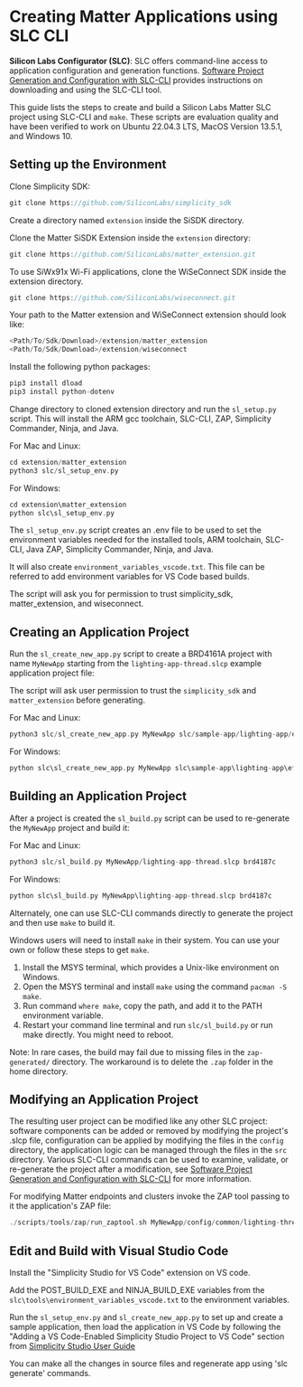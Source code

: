 # Creating Matter Applications using SLC CLI

**Silicon Labs Configurator (SLC)**: SLC offers command-line access to application configuration and generation functions. [Software Project Generation and Configuration with SLC-CLI](https://docs.silabs.com/simplicity-studio-5-users-guide/latest/ss-5-users-guide-tools-slc-cli/) provides instructions on downloading and using the SLC-CLI tool.

This guide lists the steps to create and build a Silicon Labs Matter SLC project using SLC-CLI and `make`. These scripts are evaluation quality and have been verified to work on Ubuntu 22.04.3 LTS, MacOS Version 13.5.1, and Windows 10.

## Setting up the Environment

Clone Simplicity SDK:

```C
git clone https://github.com/SiliconLabs/simplicity_sdk
```

Create a directory named `extension` inside the SiSDK directory.

Clone the  Matter SiSDK Extension inside the `extension` directory:

```C
git clone https://github.com/SiliconLabs/matter_extension.git
```

To use SiWx91x Wi-Fi applications, clone the WiSeConnect SDK inside the extension directory.

```C
git clone https://github.com/SiliconLabs/wiseconnect.git
```

Your path to the Matter extension and WiSeConnect extension should look like:

```C
<Path/To/Sdk/Download>/extension/matter_extension
<Path/To/Sdk/Download>/extension/wiseconnect
```

Install the following python packages:

```C
pip3 install dload
pip3 install python-dotenv  
```

Change directory to cloned extension directory and run the `sl_setup.py` script. This will install the ARM gcc toolchain, SLC-CLI, ZAP, Simplicity Commander, Ninja, and Java.

For Mac and Linux:

```C
cd extension/matter_extension
python3 slc/sl_setup_env.py
```

For Windows:

```C
cd extension\matter_extension
python slc\sl_setup_env.py
```

The `sl_setup_env.py` script creates an .env file to be used to set the environment variables needed for the installed tools, ARM toolchain, SLC-CLI, Java ZAP, Simplicity Commander, Ninja, and Java.

It will also create `environment_variables_vscode.txt`. This file can be referred to add environment variables for VS Code based builds.

The script will ask you for permission to trust simplicity_sdk, matter_extension, and wiseconnect.

## Creating an Application Project

Run the `sl_create_new_app.py` script to create a BRD4161A project with name `MyNewApp` starting from the `lighting-app-thread.slcp` example application project file:

The script will ask user permission to trust the `simplicity_sdk` and `matter_extension` before generating.

For Mac and Linux:

```C
python3 slc/sl_create_new_app.py MyNewApp slc/sample-app/lighting-app/efr32/lighting-app-thread.slcp brd4187c
```

For Windows:

```C
python slc\sl_create_new_app.py MyNewApp slc\sample-app\lighting-app\efr32\lighting-app-thread.slcp brd4187c
```

## Building an Application Project

After a project is created the `sl_build.py` script can be used to re-generate the `MyNewApp` project and build it:

For Mac and Linux:

```C
python3 slc/sl_build.py MyNewApp/lighting-app-thread.slcp brd4187c
```

For Windows:

```C
python slc\sl_build.py MyNewApp\lighting-app-thread.slcp brd4187c
```

Alternately, one can use SLC-CLI commands directly to generate the project and then use `make` to build it.

Windows users will need to install `make` in their system. You can use your own or follow these steps to get `make`.

1. Install the MSYS terminal, which provides a Unix-like environment on Windows.
2. Open the MSYS terminal and install `make` using the command `pacman -S make`.
3. Run command `where make`, copy the path, and add it to the PATH environment variable.
4. Restart your command line terminal and run `slc/sl_build.py` or run make directly. You might need to reboot.

Note: In rare cases, the build may fail due to missing files in the `zap-generated/` directory. The workaround is to delete the `.zap` folder in the home directory.

## Modifying an Application Project

The resulting user project can be modified like any other SLC project: software components can be added or removed by modifying the project's .slcp file, configuration can be applied by modifying the files in the `config` directory, the application logic can be managed through the files in the `src` directory. Various SLC-CLI commands can be used to examine, validate, or re-generate the project after a modification, see [Software Project Generation and Configuration with SLC-CLI](https://docs.silabs.com/simplicity-studio-5-users-guide/latest/ss-5-users-guide-tools-slc-cli/) for more information.

For modifying Matter endpoints and clusters invoke the ZAP tool passing to it the application's ZAP file:

```C
./scripts/tools/zap/run_zaptool.sh MyNewApp/config/common/lighting-thread-app.zap
```

## Edit and Build with Visual Studio Code

Install the "Simplicity Studio for VS Code" extension on VS code.

Add the POST_BUILD_EXE and NINJA_BUILD_EXE variables from the `slc\tools\environment_variables_vscode.txt` to the environment variables.

Run the `sl_setup_env.py` and `sl_create_new_app.py` to set up and create a sample application, then load the application in VS Code by following the "Adding a VS Code-Enabled Simplicity Studio Project to VS Code" section from [Simplicity Studio User Guide](https://docs.silabs.com/simplicity-studio-5-users-guide/latest/ss-5-users-guide-tools-slc-cli/)

You can make all the changes in source files and regenerate app using 'slc generate' commands.
